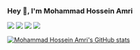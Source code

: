 ### Hey 👋, I'm Mohammad Hossein Amri

[![](https://vistr.dev/badge?repo=mhamri.mhamri&corners=square)](https://github.com/Elfocrash/vistr.dev)
[![](https://img.shields.io/badge/-@mhamri-%23181717?style=flat-square&logo=github)](https://github.com/mhamri)
[![](https://img.shields.io/badge/-mhamri-blue?style=flat-square&logo=Linkedin&logoColor=white&link=https://www.linkedin.com/in/mhamri/)](https://www.linkedin.com/in/mhamri/)
[![](https://img.shields.io/website?color=0ab9e6&style=flat-square&up_message=mhamri.com&url=https%3A%2F%2Fmhamri.com)](https://mhamri.com)



[![Mohammad Hossein Amri's GitHub stats](https://github-readme-stats.vercel.app/api?username=mhamri&count_private=true&show_icons=true&theme=buefy)](https://github.com/anuraghazra/github-readme-stats)

<!--
**mhamri/mhamri** is a ✨ _special_ ✨ repository because its `README.md` (this file) appears on your GitHub profile.

Here are some ideas to get you started:


- 🌱 I’m currently learning ...
- 👯 I’m looking to collaborate on ...
- 🤔 I’m looking for help with ...
- 💬 Ask me about ...
- 📫 How to reach me: ...
- 😄 Pronouns: ...
- ⚡ Fun fact: ...
-->
